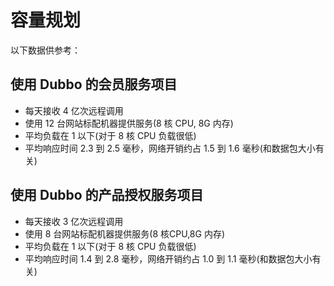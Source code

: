 # 容量规划

以下数据供参考：

## 使用 Dubbo 的会员服务项目

* 每天接收 4 亿次远程调用
* 使用 12 台网站标配机器提供服务(8 核 CPU, 8G 内存)
* 平均负载在 1 以下(对于 8 核 CPU 负载很低)
* 平均响应时间 2.3 到 2.5 毫秒，网络开销约占 1.5 到 1.6 毫秒(和数据包大小有关)

## 使用 Dubbo 的产品授权服务项目

* 每天接收 3 亿次远程调用
* 使用 8 台网站标配机器提供服务(8 核CPU,8G 内存)
* 平均负载在 1 以下(对于 8 核 CPU 负载很低)
* 平均响应时间 1.4 到 2.8 毫秒，网络开销约占 1.0 到 1.1 毫秒(和数据包大小有关)
